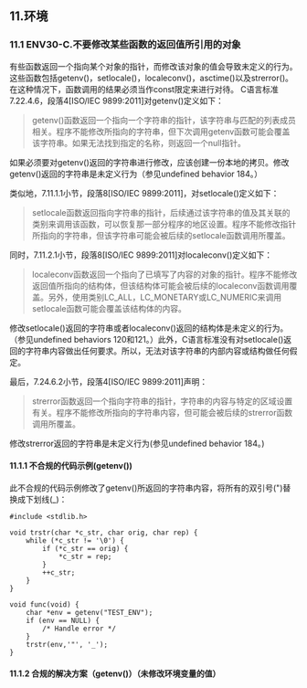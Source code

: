 
## 11.环境

### 11.1 ENV30-C.不要修改某些函数的返回值所引用的对象
有些函数返回一个指向某个对象的指针，而修改该对象的值会导致未定义的行为。这些函数包括getenv()，setlocale()，localeconv()，asctime()以及strerror()。在这种情况下，函数调用的结果必须当作const限定来进行对待。
C语言标准 7.22.4.6，段落4[ISO/IEC 9899:2011]对getenv()定义如下：
>getenv()函数返回一个指向一个字符串的指针，该字符串与匹配的列表成员相关。程序不能修改所指向的字符串，但下次调用getenv函数可能会覆盖该字符串。如果无法找到指定的名称，则返回一个null指针。

如果必须要对getenv()返回的字符串进行修改，应该创建一份本地的拷贝。修改getenv()返回的字符串是未定义行为（参见undefined behavior 184。）

类似地，7.11.1.1小节，段落8[ISO/IEC 9899:2011]，对setlocale()定义如下：
>setlocale函数返回指向字符串的指针，后续通过该字符串的值及其关联的类别来调用该函数，可以恢复那一部分程序的地区设置。程序不能修改指针所指向的字符串，但该字符串可能会被后续的setlocale函数调用所覆盖。

同时，7.11.2.1小节，段落8[ISO/IEC 9899:2011]对localeconv()定义如下：
>localeconv函数返回一个指向了已填写了内容的对象的指针。程序不能修改返回值所指向的结构体，但该结构体可能会被后续的localeconv函数调用覆盖。另外，使用类别LC_ALL，LC_MONETARY或LC_NUMERIC来调用setlocale函数可能会覆盖该结构体的内容。

修改setlocale()返回的字符串或者localeconv()返回的结构体是未定义的行为。（参见undefined behaviors 120和121。）此外，C语言标准没有对setlocale()返回的字符串内容做出任何要求。所以，无法对该字符串的内部内容或结构做任何假定。

最后，7.24.6.2小节，段落4[ISO/IEC 9899:2011]声明：
>strerror函数返回一个指向字符串的指针，字符串的内容与特定的区域设置有关。程序不能修改所指向的字符串内容，但可能会被后续的strerror函数调用所覆盖。

修改strerror返回的字符串是未定义行为(参见undefined behavior 184。)

#### 11.1.1 不合规的代码示例(getenv())
此不合规的代码示例修改了getenv()所返回的字符串内容，将所有的双引号(")替换成下划线(_)：

```
#include <stdlib.h>

void trstr(char *c_str, char orig, char rep) {
    while (*c_str != '\0') {
        if (*c_str == orig) {
            *c_str = rep;
        }
        ++c_str;
    }
}
                  
void func(void) {
    char *env = getenv("TEST_ENV");
    if (env == NULL) {
        /* Handle error */
    }
    trstr(env,'"', '_');
}
```

#### 11.1.2 合规的解决方案（getenv()）（未修改环境变量的值）

